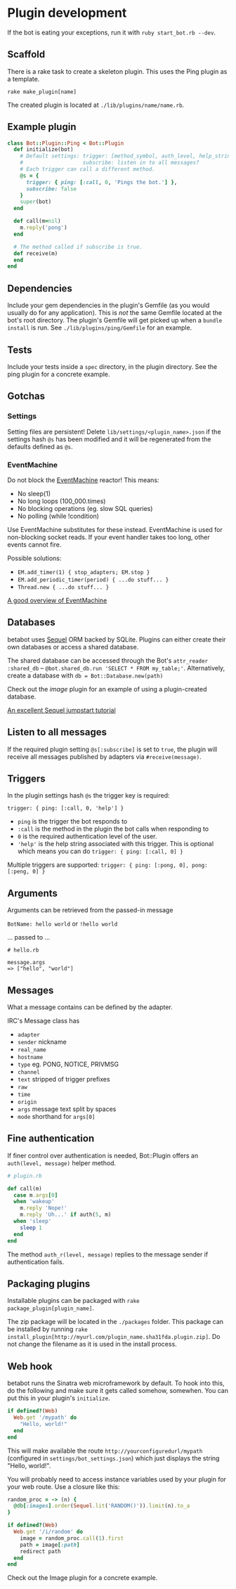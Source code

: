 # Plugin development

If the bot is eating your exceptions, run it with `ruby start_bot.rb --dev`.

## Scaffold

There is a rake task to create a skeleton plugin. This uses the Ping plugin as a template.

    rake make_plugin[name]

The created plugin is located at `./lib/plugins/name/name.rb`.

## Example plugin

```ruby
class Bot::Plugin::Ping < Bot::Plugin
  def initialize(bot)
    # Default settings: trigger: [method_symbol, auth_level, help_string]
    #                   subscribe: listen in to all messages?
    # Each trigger can call a different method.
    @s = {
      trigger: { ping: [:call, 0, 'Pings the bot.'] },
      subscribe: false
    }
    super(bot)
  end

  def call(m=nil)
    m.reply('pong')
  end

  # The method called if subscribe is true.
  def receive(m)
  end
end
```

## Dependencies

Include your gem dependencies in the plugin's Gemfile (as you would usually do for any application). This is *not* the same Gemfile located at the bot's root directory. The plugin's Gemfile will get picked up when a `bundle install` is run. See `./lib/plugins/ping/Gemfile` for an example.

## Tests

Include your tests inside a `spec` directory, in the plugin directory. See the ping plugin for a concrete example.

## Gotchas

### Settings

Setting files are persistent! Delete `lib/settings/<plugin_name>.json` if the settings hash `@s` has been modified and it will be regenerated from the defaults defined as `@s`.

### EventMachine

Do not block the [EventMachine](https://github.com/eventmachine/eventmachine) reactor! This means:

* No sleep(1)
* No long loops (100_000.times)
* No blocking operations (eg. slow SQL queries)
* No polling (while !condition)

Use EventMachine substitutes for these instead. EventMachine is used for non-blocking socket reads. If your event handler takes too long, other events cannot fire.

Possible solutions:

* `EM.add_timer(1) { stop_adapters; EM.stop }`
* `EM.add_periodic_timer(period) { ...do stuff... }`
* `Thread.new { ...do stuff... }`

[A good overview of EventMachine](http://www.scribd.com/doc/28253878/EventMachine-scalable-non-blocking-i-o-in-ruby)

## Databases

betabot uses [Sequel](https://github.com/jeremyevans/sequel) ORM backed by SQLite. Plugins can either create their own databases or access a shared database.

The shared database can be accessed through the Bot's `attr_reader :shared_db` &ndash; `@bot.shared_db.run 'SELECT * FROM my_table;'`. Alternatively, create a database with `db = Bot::Database.new(path)`

Check out the *image* plugin for an example of using a plugin-created database.

[An excellent Sequel jumpstart tutorial](http://tutorials.jumpstartlab.com/topics/sequel.html)

## Listen to all messages

If the required plugin setting `@s[:subscribe]` is set to `true`, the plugin will receive all messages published by adapters via `#receive(message)`.

## Triggers

In the plugin settings hash `@s` the trigger key is required:

    trigger: { ping: [:call, 0, 'help'] }

* `ping` is the trigger the bot responds to
* `:call` is the method in the plugin the bot calls when responding to
* `0` is the required authentication level of the user.
* `'help'` is the help string associated with this trigger. This is optional which means you can do `trigger: { ping: [:call, 0] }`

Multiple triggers are supported: `trigger: { ping: [:pong, 0], pong: [:peng, 0] }`

## Arguments

Arguments can be retrieved from the passed-in message

`BotName: hello world` or `!hello world`

... passed to ...

    # hello.rb

    message.args
    => ["hello", "world"]

## Messages

What a message contains can be defined by the adapter.

IRC's Message class has

* `adapter`
* `sender` nickname
* `real_name`
* `hostname`
* `type` eg. PONG, NOTICE, PRIVMSG
* `channel`
* `text` stripped of trigger prefixes
* `raw`
* `time`
* `origin`
* `args` message text split by spaces
* `mode` shorthand for `args[0]`

## Fine authentication

If finer control over authentication is needed, Bot::Plugin offers an `auth(level, message)` helper method.

```ruby
# plugin.rb

def call(m)
  case m.args[0]
  when 'wakeup'
    m.reply 'Nope!'
    m.reply 'Uh...' if auth(5, m)
  when 'sleep'
    sleep 1
  end
end

```

The method `auth_r(level, message)` replies to the message sender if authentication fails.

## Packaging plugins

Installable plugins can be packaged with `rake package_plugin[plugin_name]`.

The zip package will be located in the `./packages` folder. This package can be installed by running `rake install_plugin[http://myurl.com/plugin_name.sha31fda.plugin.zip]`. Do not change the filename as it is used in the install process.

## Web hook

betabot runs the Sinatra web microframework by default. To hook into this, do the following and make sure it gets called somehow, somewhen. You can put this in your plugin's `initialize`.

```ruby
if defined?(Web)
  Web.get '/mypath' do
    "Hello, world!"
  end
end
```

This will make available the route `http://yourconfiguredurl/mypath` (configured in `settings/bot_settings.json`) which just displays the string "Hello, world!".

You will probably need to access instance variables used by your plugin for your web route. Use a closure like this:

```ruby
random_proc = -> (n) {
  @db[:images].order(Sequel.lit('RANDOM()')).limit(n).to_a
}

if defined?(Web)
  Web.get '/i/random' do
    image = random_proc.call(1).first
    path = image[:path]
    redirect path
  end
end
```

Check out the Image plugin for a concrete example.
